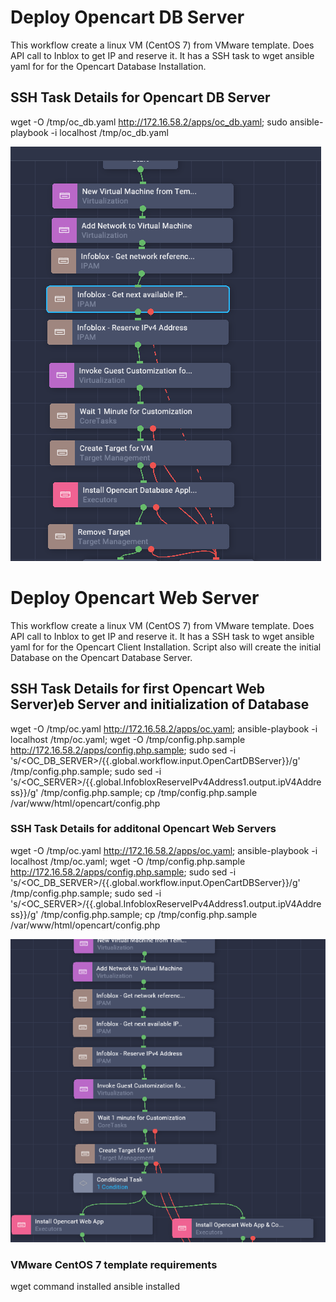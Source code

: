 # Deploy Opencart DB Server

This workflow create a linux VM (CentOS 7) from VMware template. Does API call to Inblox to get IP and reserve it. It has a SSH task to wget ansible yaml for for the Opencart Database Installation. 

## SSH Task Details for Opencart DB Server

wget -O /tmp/oc_db.yaml http://172.16.58.2/apps/oc_db.yaml; sudo ansible-playbook -i localhost /tmp/oc_db.yaml

![This is an image](images/opencartDB.PNG)

# Deploy Opencart Web Server

This workflow create a linux VM (CentOS 7) from VMware template. Does API call to Inblox to get IP and reserve it. It has a SSH task to wget ansible yaml for for the Opencart Client Installation. Script also will create the initial Database on the Opencart Database Server.      

## SSH Task Details for first Opencart Web Server)eb Server and initialization of Database

wget -O /tmp/oc.yaml http://172.16.58.2/apps/oc.yaml; ansible-playbook -i localhost /tmp/oc.yaml; wget -O /tmp/config.php.sample http://172.16.58.2/apps/config.php.sample; sudo sed -i 's/<OC_DB_SERVER>/{{.global.workflow.input.OpenCartDBServer}}/g' /tmp/config.php.sample; sudo sed -i 's/<OC_SERVER>/{{.global.InfobloxReserveIPv4Address1.output.ipV4Address}}/g' /tmp/config.php.sample; cp /tmp/config.php.sample /var/www/html/opencart/config.php

### SSH Task Details for additonal Opencart Web Servers 

wget -O /tmp/oc.yaml http://172.16.58.2/apps/oc.yaml; ansible-playbook -i localhost /tmp/oc.yaml; wget -O /tmp/config.php.sample http://172.16.58.2/apps/config.php.sample; sudo sed -i 's/<OC_DB_SERVER>/{{.global.workflow.input.OpenCartDBServer}}/g' /tmp/config.php.sample; sudo sed -i 's/<OC_SERVER>/{{.global.InfobloxReserveIPv4Address1.output.ipV4Address}}/g' /tmp/config.php.sample; cp /tmp/config.php.sample /var/www/html/opencart/config.php

![This is an image](images/opencartWeb.PNG)

### VMware CentOS 7 template requirements
wget command installed
ansible installed

